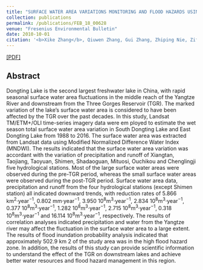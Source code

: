 ```yaml
---
title: "SURFACE WATER AREA VARIATIONS MONITORING AND FLOOD HAZARDS USING LANDSAT IMAGE DATA IN DONGTING LAKE FROM 1988 TO 2016"
collection: publications
permalink: /publications/FEB_18_00628
venue: "Fresenius Environmental Bulletin"
date: 2010-10-01
citation: '<b>Xike Zhang</b>, Qiuwen Zhang, Gui Zhang, Zhiping Nie, Zifan Gui and Huafei Que. <i>Fresenius Environmental Bulletin</i>. 2018, 27(9), 6168-6178.'
---
```

[[PDF]](<!--https://kokocheung.github.io/mysite/files/FEB_18_00628.pdf-->)

## Abstract
Dongting Lake is the second largest freshwater lake in China, with rapid seasonal surface water area fluctuations in the middle reach of the Yangtze River and downstream from the Three Gorges Reservoir (TGR). The marked variation of the lake’s surface water area is considered to have been affected by the TGR over the past decades. In this study, Landsat TM/ETM+/OLI time-series imagery data were em
ployed to estimate the wet season total surface water area variation in South Dongting Lake and East Dongting Lake from 1988 to 2016. The surface water area was extracted from Landsat data using Modified Normalized Difference Water Index (MNDWI).
The results indicated that the surface water area variation was accordant with the variation of precipitation and runoff of Xiangtan, Taojiang, Taoyuan, Shimen, Shadaoguan, Mituosi, Ouchikou and Chenglingji five hydrological stations. Most of the large surface water areas were observed during the pre-TGR period, whereas the small surface water areas were observed during the post-TGR period. Surface water area data, precipitation and runoff from the four hydrological stations (except Shimen station) all indicated downward trends, with reduction rates of 5.866 km<sup>2</sup>·year<sup>−1</sup>, 0.802 mm·year<sup>−1</sup>, 3.950 10<sup>8</sup>m<sup>3</sup>·year<sup>−1</sup>, 2.834 10<sup>8</sup>m<sup>3</sup>·year<sup>−1</sup>, 0.377 10<sup>8</sup>m<sup>3</sup>·year<sup>−1</sup>, 1.282 10<sup>8</sup>m<sup>3</sup>·year<sup>−1</sup>, 2.715 10<sup>8</sup>m<sup>3</sup>·year<sup>−1</sup>, 0.318 10<sup>8</sup>m<sup>3</sup>·year<sup>−1</sup> and 16.114 10<sup>8</sup>m<sup>3</sup>·year<sup>−1</sup>, respectively. The results of correlation analyses indicated precipitation and water from the Yangtze river may affect the fluctuation in the surface water area to a large extent. The results of flood inundation probability analysis indicated that approximately 502.9 km 2 of the study area was in the high flood hazard zone. In addition, the results of this
study can provide scientific information to understand the effect of the TGR on downstream lakes and achieve better water resources and flood hazard management in this region.
